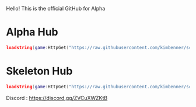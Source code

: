 Hello! This is the official GitHub for Alpha

# Alpha Hub

``` lua
loadstring(game:HttpGet("https://raw.githubusercontent.com/kimbenner/script/main/alphascript"))()
```
# Skeleton Hub

``` lua
loadstring(game:HttpGet("https://raw.githubusercontent.com/kimbenner/script/main/skeletonhub"))()
```
Discord : https://discord.gg/ZVCuXWZKtB
